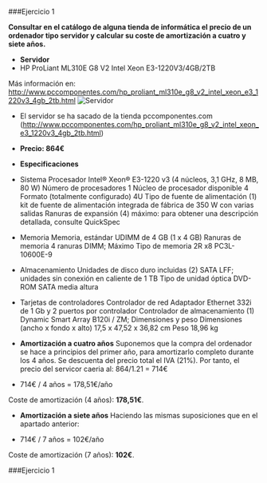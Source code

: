###Ejercicio 1

**Consultar en el catálogo de alguna tienda de informática el precio de un ordenador tipo servidor y calcular su coste de amortización a cuatro y siete años.**

* **Servidor**
* HP ProLiant ML310E G8 V2 Intel Xeon E3-1220V3/4GB/2TB

Más información en: http://www.pccomponentes.com/hp_proliant_ml310e_g8_v2_intel_xeon_e3_1220v3_4gb_2tb.html
![Servidor](http://fotos.pccomponentes.com/ordenadores_sobremesa/servidores/hp_proliant_ml310e_g8_v2_intel_xeon_e3_1220v3_4gb_2tb.jpg)
* El servidor se ha sacado de la tienda pccomponentes.com (http://www.pccomponentes.com/hp_proliant_ml310e_g8_v2_intel_xeon_e3_1220v3_4gb_2tb.html)

* **Precio: 864€**


* **Especificaciones**

* Sistema
Procesador Intel® Xeon® E3-1220 v3 (4 núcleos, 3,1 GHz, 8 MB, 80 W)
Número de procesadores 1
Núcleo de procesador disponible 4
Formato (totalmente configurado) 4U
Tipo de fuente de alimentación (1) kit de fuente de alimentación integrada de fábrica de 350 W con varias salidas
Ranuras de expansión (4) máximo: para obtener una descripción detallada, consulte QuickSpec
* Memoria
Memoria, estándar UDIMM de 4 GB (1 x 4 GB)
Ranuras de memoria 4 ranuras DIMM; Máximo
Tipo de memoria 2R x8 PC3L-10600E-9
* Almacenamiento
Unidades de disco duro incluidas (2) SATA LFF; unidades sin conexión en caliente de 1 TB
Tipo de unidad óptica DVD-ROM SATA media altura
* Tarjetas de controladores
Controlador de red Adaptador Ethernet 332i de 1 Gb y 2 puertos por controlador
Controlador de almacenamiento (1) Dynamic Smart Array B120i / ZM;
Dimensiones y peso
Dimensiones (ancho x fondo x alto) 17,5 x 47,52 x 36,82 cm
Peso 18,96 kg



* **Amortización a cuatro años**
Suponemos que la compra del ordenador se hace a principios del primer año, para amortizarlo completo durante los 4 años.
Se descuenta del precio total el IVA (21%). Por tanto, el precio del servicor caeria al: 864/1.21 = 714€

* 714€ / 4 años = 178,51€/año

Coste de amortización (4 años): **178,51€**.




* **Amortización a siete años**
Haciendo las mismas suposiciones que en el apartado anterior:

* 714€ / 7 años = 102€/año

Coste de amortización (7 años): **102€**. 


###Ejercicio 1


